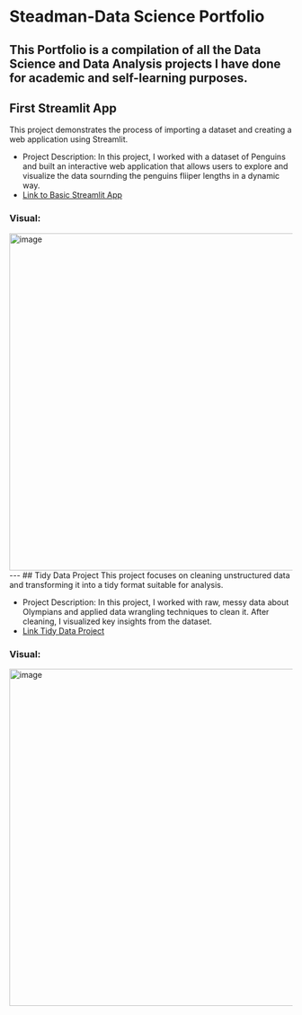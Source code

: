 # Steadman-Data Science Portfolio

This Portfolio is a compilation of all the Data Science and Data Analysis projects I have done for academic and self-learning purposes.
---
## First Streamlit App
This project demonstrates the process of importing a dataset and creating a web application using Streamlit.

- Project Description: In this project, I worked with a dataset of Penguins and built an interactive web application that allows users to explore and visualize the data sournding the penguins fliiper lengths in a dynamic way.
- [Link to Basic Streamlit App](https://github.com/wsteadman/Steadman-Data-Science-Portfolio/blob/main/Basic-streamlit-app/main.py)

### Visual:
<img src="https://github.com/user-attachments/assets/abd61c90-b9ad-43fc-8f13-fe45be483baa" alt="image" width="600" />
---
## Tidy Data Project
This project focuses on cleaning unstructured data and transforming it into a tidy format suitable for analysis.

- Project Description: In this project, I worked with raw, messy data about Olympians and applied data wrangling techniques to clean it. After cleaning, I visualized key insights from the dataset.
- [Link Tidy Data Project](https://github.com/wsteadman/Steadman-Data-Science-Portfolio/blob/main/Tidy%20Data%20Project/Olympians.ipynb)

### Visual: 
<img src="https://github.com/user-attachments/assets/1f665d80-1f3b-4a10-aee4-3b8c4ec176fb" alt="image" width="600" />
